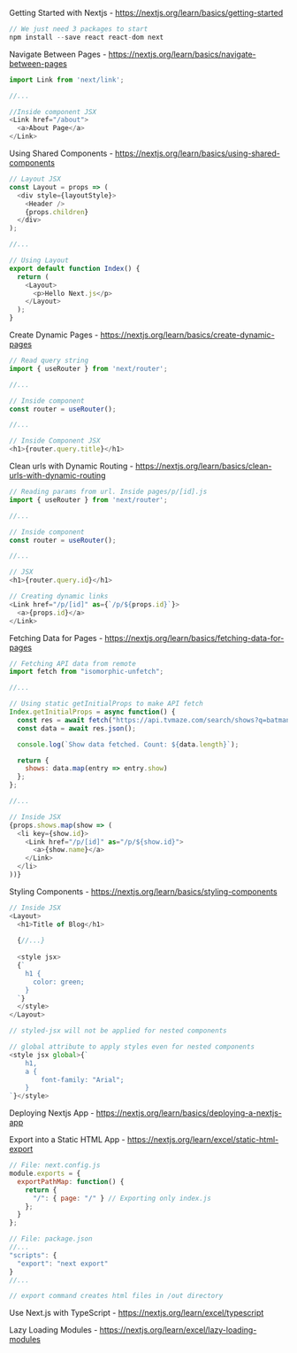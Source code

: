 Getting Started with Nextjs - https://nextjs.org/learn/basics/getting-started

```javascript
// We just need 3 packages to start
npm install --save react react-dom next
```

Navigate Between Pages - https://nextjs.org/learn/basics/navigate-between-pages

```javascript
import Link from 'next/link';

//...

//Inside component JSX
<Link href="/about">
  <a>About Page</a>
</Link>
```

Using Shared Components - https://nextjs.org/learn/basics/using-shared-components

```javascript
// Layout JSX
const Layout = props => (
  <div style={layoutStyle}>
    <Header />
    {props.children}
  </div>
);

//...

// Using Layout
export default function Index() {
  return (
    <Layout>
      <p>Hello Next.js</p>
    </Layout>
  );
}
```

Create Dynamic Pages - https://nextjs.org/learn/basics/create-dynamic-pages

```javascript
// Read query string
import { useRouter } from 'next/router';

//...

// Inside component
const router = useRouter();

//...

// Inside Component JSX
<h1>{router.query.title}</h1>
```

Clean urls with Dynamic Routing - https://nextjs.org/learn/basics/clean-urls-with-dynamic-routing

```javascript
// Reading params from url. Inside pages/p/[id].js
import { useRouter } from 'next/router';

//...

// Inside component
const router = useRouter();

//...

// JSX
<h1>{router.query.id}</h1>
```

```javascript
// Creating dynamic links
<Link href="/p/[id]" as={`/p/${props.id}`}>
  <a>{props.id}</a>
</Link>
```

Fetching Data for Pages - https://nextjs.org/learn/basics/fetching-data-for-pages

```javascript
// Fetching API data from remote
import fetch from "isomorphic-unfetch";

//...

// Using static getInitialProps to make API fetch
Index.getInitialProps = async function() {
  const res = await fetch("https://api.tvmaze.com/search/shows?q=batman");
  const data = await res.json();

  console.log(`Show data fetched. Count: ${data.length}`);

  return {
    shows: data.map(entry => entry.show)
  };
};

//...

// Inside JSX
{props.shows.map(show => (
  <li key={show.id}>
    <Link href="/p/[id]" as="/p/${show.id}">
      <a>{show.name}</a>
    </Link>
  </li>
))}
```

Styling Components - https://nextjs.org/learn/basics/styling-components

```javascript
// Inside JSX
<Layout>
  <h1>Title of Blog</h1>
  
  {//...}
  
  <style jsx>
  {`
    h1 {
      color: green;
    }
  `}
  </style>
</Layout>

// styled-jsx will not be applied for nested components
```

```javascript
// global attribute to apply styles even for nested components
<style jsx global>{`
    h1,
    a {
        font-family: "Arial";
    }
`}</style>
```

Deploying Nextjs App - https://nextjs.org/learn/basics/deploying-a-nextjs-app

Export into a Static HTML App - https://nextjs.org/learn/excel/static-html-export

```javascript
// File: next.config.js
module.exports = {
  exportPathMap: function() {
    return {
      "/": { page: "/" } // Exporting only index.js
    };
  }
};

// File: package.json
//...
"scripts": {
  "export": "next export"
}
//...

// export command creates html files in /out directory
```

Use Next.js with TypeScript - https://nextjs.org/learn/excel/typescript

Lazy Loading Modules - https://nextjs.org/learn/excel/lazy-loading-modules
